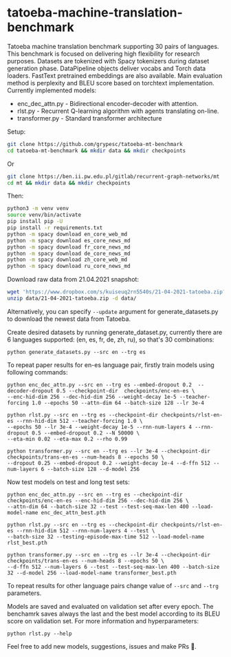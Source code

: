 # tatoeba-machine-translation-benchmark
Tatoeba machine translation benchmark supporting 30 pairs of languages. This benchmark is focused on delivering
high flexibility for research purposes. Datasets are tokenized with Spacy tokenizers during dataset generation phase.
DataPipeline objects deliver vocabs and Torch data loaders. FastText pretrained embeddings are also available. Main 
evaluation method is perplexity and BLEU score based on torchtext implementation. Currently implemented models:
* enc_dec_attn.py - Bidirectional encoder-decoder with attention.
* rlst.py - Recurrent Q-learning algorithm with agents translating on-line.
* transformer.py - Standard transformer architecture

Setup:
```bash
git clone https://github.com/grypesc/tatoeba-mt-benchmark
cd tatoeba-mt-benchmark && mkdir data && mkdir checkpoints
```
Or
```bash
git clone https://ben.ii.pw.edu.pl/gitlab/recurrent-graph-networks/mt
cd mt && mkdir data && mkdir checkpoints
```
Then:
```bash
python3 -m venv venv
source venv/bin/activate
pip install pip -U
pip install -r requirements.txt
python -m spacy download en_core_web_md
python -m spacy download es_core_news_md
python -m spacy download fr_core_news_md
python -m spacy download de_core_news_md
python -m spacy download zh_core_web_md
python -m spacy download ru_core_news_md
```
Download raw data from 21.04.2021 snapshot: 
```bash
wget 'https://www.dropbox.com/s/kuiseuq2rn5540s/21-04-2021-tatoeba.zip?dl=1' -O data/21-04-2021-tatoeba.zip
unzip data/21-04-2021-tatoeba.zip -d data/
```
Alternatively, you can specify ```--update``` argument for generate_datasets.py to download the newest data from Tatoeba.

Create desired datasets by running generate_dataset.py, currently there are 6 languages 
supported: (en, es, fr, de, zh, ru), so that's 30 combinations:

```python3
python generate_datasets.py --src en --trg es
```

To repeat paper results for en-es language pair, firstly train models using following commands:
```python3
python enc_dec_attn.py --src en --trg es --embed-dropout 0.2  --decoder-dropout 0.5 --checkpoint-dir  checkpoints/enc-en-es \
--enc-hid-dim 256 --dec-hid-dim 256 --weight-decay 1e-5 --teacher-forcing 1.0 --epochs 50 --attn-dim 64 --batch-size 128 --lr 3e-4 
```
```python3 
python rlst.py --src en --trg es --checkpoint-dir checkpoints/rlst-en-es --rnn-hid-dim 512 --teacher-forcing 1.0 \
--epochs 50 --lr 3e-4 --weight-decay 1e-5 --rnn-num-layers 4 --rnn-dropout 0.5 --embed-dropout 0.2 --N 50000 \
--eta-min 0.02 --eta-max 0.2 --rho 0.99
```
```python3 
python transformer.py --src en --trg es --lr 3e-4 --checkpoint-dir checkpoints/trans-en-es --num-heads 8 --epochs 50 \
--dropout 0.25 --embed-dropout 0.2 --weight-decay 1e-4 --d-ffn 512 --num-layers 6 --batch-size 128 --d-model 256
```
Now test models on test and long test sets:
```python3
python enc_dec_attn.py --src en --trg es --checkpoint-dir checkpoints/enc-en-es --enc-hid-dim 256 --dec-hid-dim 256 \
--attn-dim 64 --batch-size 32 --test --test-seq-max-len 400 --load-model-name enc_dec_attn_best.pth
```
```python3 
python rlst.py --src en --trg es --checkpoint-dir checkpoints/rlst-en-es --rnn-hid-dim 512 --rnn-num-layers 4 --test \
--batch-size 32 --testing-episode-max-time 512 --load-model-name rlst_best.pth
```
```python3 
python transformer.py --src en --trg es --lr 3e-4 --checkpoint-dir checkpoints/trans-en-es --num-heads 8 --epochs 50 \
--d-ffn 512 --num-layers 6 --test --test-seq-max-len 400 --batch-size 32 --d-model 256 --load-model-name transformer_best.pth
```
To repeat results for other language pairs change value of ```--src``` and ```--trg``` parameters. 

Models are saved and evaluated on validation set after every epoch. The benchamrk saves always the last and the best model
according to its BLEU score on validation set. For more information and hyperparameters:
```python3
python rlst.py --help
```

Feel free to add new models, suggestions, issues and make PRs :smiling_face_with_three_hearts:.